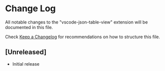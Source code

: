 # Change Log

All notable changes to the "vscode-json-table-view" extension will be documented in this file.

Check [Keep a Changelog](http://keepachangelog.com/) for recommendations on how to structure this file.

## [Unreleased]

- Initial release